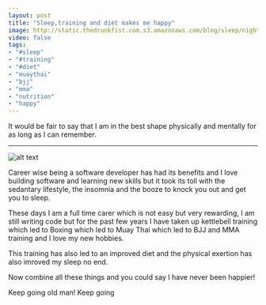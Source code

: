 ```yaml
---
layout: post
title: "Sleep,training and diet makes me happy"
image: http://static.thedrunkfist.com.s3.amazonaws.com/blog/sleep/night_owls_are_smarter_1.jpg
video: false
tags:
- "#sleep"
- "#training"
- "#diet"
- "muaythai"
- "bjj"
- "mma"
- "nutrition"
- "happy"
---
```


It would be fair to say that I am in the best shape physically and mentally for as long as I can remember. 

---

![alt text](http://static.thedrunkfist.com.s3.amazonaws.com/blog/sleep/sleep_training_diet_happy_1.jpg "sleep,training and diet make me happy")

Career wise being a software developer has had its benefits and I love building software and learning new skills but it took its toll with the sedantary lifestyle, the insomnia and the booze to knock you out and get you to sleep. 

These days I am a full time carer which is not easy but very rewarding, I am still writing code but for the past few years I have taken up kettlebell training which led to Boxing which led to Muay Thai which led to BJJ and MMA training and I love my new hobbies. 

This training has also led to an improved diet and the physical exertion has also imroved my sleep no end. 

Now combine all these things and you could say I have never been happier!

Keep going old man! Keep going